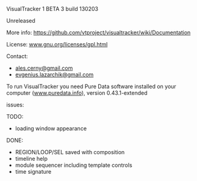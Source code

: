 VisualTracker 1 BETA 3 build 130203

Unreleased

More info: https://github.com/vtproject/visualtracker/wiki/Documentation

License: www.gnu.org/licenses/gpl.html

Contact:

- ales.cerny@gmail.com
- evgenius.lazarchik@gmail.com

To run VisualTracker you need Pure Data software installed on your computer (www.puredata.info), version 0.43.1-extended

issues:

TODO:

- loading window appearance

DONE:

- REGION/LOOP/SEL saved with composition
- timeline help
- module sequencer including template controls
- time signature

